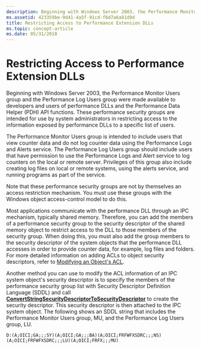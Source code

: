 ```yaml
---
description: Beginning with Windows Server 2003, the Performance Monitor Users group and the Performance Log Users group were made available to developers and users of performance DLLs and the Performance Data Helper (PDH) API functions.
ms.assetid: 423359be-9d41-4a5f-91cd-f6d7a6a91d9d
title: Restricting Access to Performance Extension DLLs
ms.topic: concept-article
ms.date: 05/31/2018
---
```


# Restricting Access to Performance Extension DLLs

Beginning with Windows Server 2003, the Performance Monitor Users group and the Performance Log Users group were made available to developers and users of performance DLLs and the Performance Data Helper (PDH) API functions. These performance security groups are intended for use by system administrators in restricting access to the information exposed by performance DLLs to a specific list of users.

The Performance Monitor Users group is intended to include users that view counter data and do not log counter data using the Performance Logs and Alerts service. The Performance Log Users group should include users that have permission to use the Performance Logs and Alert service to log counters on the local or remote server. Privileges of this group also include creating log files on local or remote systems, using the alerts service, and running programs as part of the service.

Note that these performance security groups are not by themselves an access restriction mechanism. You must use these groups with the Windows object access-control model to do this.

Most applications communicate with the performance DLL through an IPC mechanism, typically shared memory. Therefore, you can add the members of a performance security group to the security descriptor of the shared memory object to restrict access to the DLL to those members of the security group. When doing this, you must also add the group members to the security descriptor of the system objects that the performance DLL accesses in order to provide counter data, for example, log files and folders. For more detailed information on adding ACLs to object security descriptors, refer to [Modifying an Object's ACL](/windows/desktop/SecAuthZ/modifying-the-acls-of-an-object-in-c--).

Another method you can use to modify the ACL information of an IPC system object's security descriptor is to specify the members of the performance security group list with Security Descriptor Definition Language (SDDL) and call [**ConvertStringSecurityDescriptorToSecurityDescriptor**](/windows/desktop/api/sddl/nf-sddl-convertstringsecuritydescriptortosecuritydescriptora) to create the security descriptor. This security descriptor is then attached to the IPC system object. The following shows an SDDL string that includes the Performance Monitor Users group, MU, and the Performance Log Users group, LU.

``` syntax
D:(A;OICI;GA;;;SY)(A;OICI;GA;;;BA)(A;OICI;FRFWFXSDRC;;;NS)(A;OICI;FRFWFXSDRC;;;LU)(A;OICI;FRFX;;;MU) 
```

 

 
